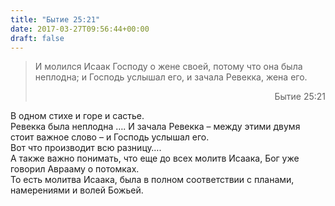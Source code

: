 ```yaml
---
title: "Бытие 25:21"
date: 2017-03-27T09:56:44+00:00
draft: false
---
```


> И молился Исаак Господу о жене своей, потому что она была неплодна; и Господь услышал его, и зачала Ревекка, жена его.
> 
> <p style="text-align: right;">
>   Бытие 25:21
> </p>

  
В одном стихе и горе и састье.  
Ревекка была неплодна &#8230;. И зачала Ревекка &#8211; между этими двумя стоит важное слово &#8211; и Господь услышал его.  
Вот что производит всю разницу&#8230;.  
А также важно понимать, что еще до всех молитв Исаака, Бог уже говорил Аврааму о потомках.  
То есть молитва Исаака, была в полном соответствии с планами, намерениями и волей Божьей.